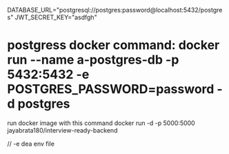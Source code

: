 

DATABASE_URL="postgresql://postgres:password@localhost:5432/postgres"
JWT_SECRET_KEY="asdfgh"

# postgress docker command: docker run --name a-postgres-db -p 5432:5432 -e POSTGRES_PASSWORD=password -d postgres

run docker image with this command
docker run -d -p 5000:5000 jayabrata180/interview-ready-backend

// -e dea env file

